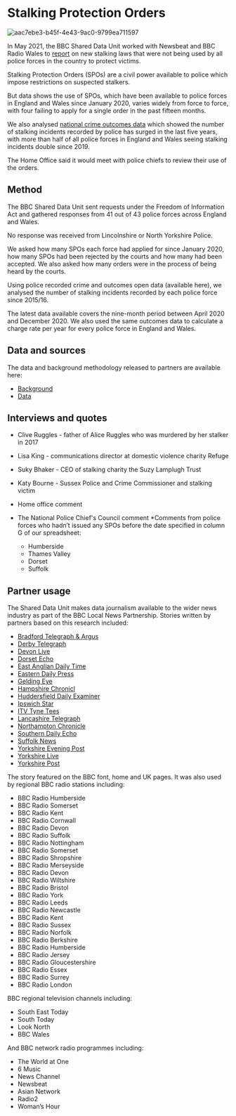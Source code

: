 # Stalking Protection Orders

![aac7ebe3-b45f-4e43-9ac0-9799ea711597](https://user-images.githubusercontent.com/74192940/122537014-0c10f900-d01d-11eb-8034-0bcf902147ab.png)

In May 2021, the BBC Shared Data Unit worked with Newsbeat and BBC Radio Wales to [report](https://www.bbc.co.uk/news/uk-57384615) on new stalking laws that were not being used by all police forces in the country to protect victims. 

Stalking Protection Orders (SPOs) are a civil power available to police which impose restrictions on suspected stalkers. 

But data shows the use of SPOs, which have been available to police forces in England and Wales since January 2020, varies widely from force to force, with four failing to apply for a single order in the past fifteen months. 

We also analysed [national crime outcomes data](https://www.gov.uk/government/statistics/police-recorded-crime-open-data-tables) which showed the number of stalking incidents recorded by police has surged in the last five years, with more than half of all police forces in England and Wales seeing stalking incidents double since 2019.

The Home Office said it would meet with police chiefs to review their use of the orders.


## Method

The BBC Shared Data Unit sent requests under the Freedom of Information Act and gathered responses from 41 out of 43 police forces across England and Wales.

No response was received from Lincolnshire or North Yorkshire Police.

We asked how many SPOs each force had applied for since January 2020, how many SPOs had been rejected by the courts and how many had been accepted. We also asked how many orders were in the process of being heard by the courts.

Using police recorded crime and outcomes open data (available here), we analysed the number of stalking incidents recorded by each police force since 2015/16. 

The latest data available covers the nine-month period between April 2020 and December 2020. We also used the same outcomes data to calculate a charge rate per year for every police force in England and Wales.

## Data and sources

The data and background methodology released to partners are available here:

* [Background](https://docs.google.com/document/d/1Ccxn06JZIH4RMF-G1AYQ6eMiuhhPc77VZzTgA6XJeuQ/edit)
* [Data](https://docs.google.com/spreadsheets/u/1/d/1WKpziXxxfOuJ5B6lJ6pTfRqI0svZb-WCnjDNMFjuEn4/edit?usp=drive_web&ouid=106245216815731294258)


## Interviews and quotes

* Clive Ruggles - father of Alice Ruggles who was murdered by her stalker in 2017
* Lisa King - communications director at domestic violence charity Refuge
* Suky Bhaker - CEO of stalking charity the Suzy Lamplugh Trust
* Katy Bourne - Sussex Police and Crime Commissioner and stalking victim
* Home office comment
* The National Police Chief's Council comment
*Comments from police forces who hadn’t issued any SPOs before the date specified in column G of our spreadsheet:

  * Humberside
  * Thames Valley
  * Dorset
  * Suffolk

## Partner usage

The Shared Data Unit makes data journalism available to the wider news industry as part of the BBC Local News Partnership. Stories written by partners based on this research included:

* [Bradford Telegraph & Argus](https://www.thetelegraphandargus.co.uk/news/19376883.concerns-low-use-stalking-protection-orders-west-yorkshire/)
* [Derby Telegraph](https://www.derbytelegraph.co.uk/news/derbyshire-police-not-using-stalking-5523734)
* [Devon Live](https://www.devonlive.com/news/devon-news/police-could-better-help-increasing-5530766)
* [Dorset Echo](https://www.dorsetecho.co.uk/news/19372410.dorset-police-not-enough-protect-stalking-victims/)
* [East Anglian Daily Time](https://www.eadt.co.uk/news/crime/stalking-orders-issued-in-suffolk-8056668)
* [Eastern Daily Press](https://www.eadt.co.uk/news/crime/norfolk-police-ridiculous-failure-stalking-protection-orders-8060318)
* [Gelding Eye](https://www.gedlingeye.co.uk/nottinghamshire/stalking-incidents-rise-rapidly-across-notts/)
* [Hampshire Chronicl](https://www.hampshirechronicle.co.uk/news/crime/19372518.hampshire-police-fail-use-special-powers-crack-stalking/)
* [Huddersfield Daily Examiner](https://www.examinerlive.co.uk/news/local-news/reports-stalking-south-yorkshire-increased-20814113)
* [Ipswich Star](https://www.ipswichstar.co.uk/news/crime/stalking-orders-issued-in-suffolk-8056668)
* [ITV Tyne Tees](https://www.itv.com/news/tyne-tees/2021-06-15/north-east-police-forces-used-stalking-protection-orders-only-10-times-despite-incidents-rising)
* [Lancashire Telegraph](https://www.lancashiretelegraph.co.uk/news/19365965.lancashire-police-fail-use-legal-powers-2000-stalking-cases/?ref=rss)
* [Northampton Chronicle](https://www.northamptonchron.co.uk/news/crime/northamptonshire-police-has-used-new-power-to-protect-stalking-victims-just-once-amid-a-surge-in-offences-3275689)
* [Southern Daily Echo](https://www.dailyecho.co.uk/news/crime/19372136.hampshire-police-fail-use-special-powers-crack-stalking/)
* [Suffolk News](https://www.suffolknews.co.uk/ipswich/news/new-legal-power-to-protect-stalking-victims-not-used-once-by-9203262/)
* [Yorkshire Evening Post](https://www.yorkshireeveningpost.co.uk/news/crime/west-yorkshire-police-force-issue-just-three-stalking-protection-orders-despite-recording-more-than-3000-offences-3272767)
* [Yorkshire Live](https://www.examinerlive.co.uk/news/local-news/reports-stalking-south-yorkshire-increased-20814113)
* [Yorkshire Post](https://www.yorkshirepost.co.uk/news/crime/thousands-of-stalking-incidents-reported-to-yorkshire-police-last-year-but-only-small-handful-resulted-in-legal-protection-orders-3272732)

The story featured on the BBC font, home and UK pages. It was also used by regional BBC radio stations including:

* BBC Radio Humberside
* BBC Radio Somerset
* BBC Radio Kent
* BBC Radio Cornwall 
* BBC Radio Devon 
* BBC Radio Suffolk
* BBC Radio Nottingham
* BBC Radio Somerset
* BBC Radio Shropshire
* BBC Radio Merseyside
* BBC Radio Devon
* BBC Radio Wiltshire
* BBC Radio Bristol
* BBC Radio York
* BBC Radio Leeds
* BBC Radio Newcastle
* BBC Radio Kent 
* BBC Radio Sussex
* BBC Radio Norfolk
* BBC Radio Berkshire
* BBC Radio Humberside
* BBC Radio Jersey
* BBC Radio Gloucestershire
* BBC Radio Essex
* BBC Radio Surrey
* BBC Radio London

BBC regional television channels including:

* South East Today
* South Today
* Look North
* BBC Wales

And BBC network radio programmes including:

* The World at One
* 6 Music
* News Channel
* Newsbeat
* Asian Network
* Radio2
* Woman’s Hour










































